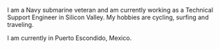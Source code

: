I am a Navy submarine veteran and am currently working as a Technical Support Engineer in Silicon Valley. My hobbies are cycling, surfing and traveling.

I am currently in Puerto Escondido, Mexico.
